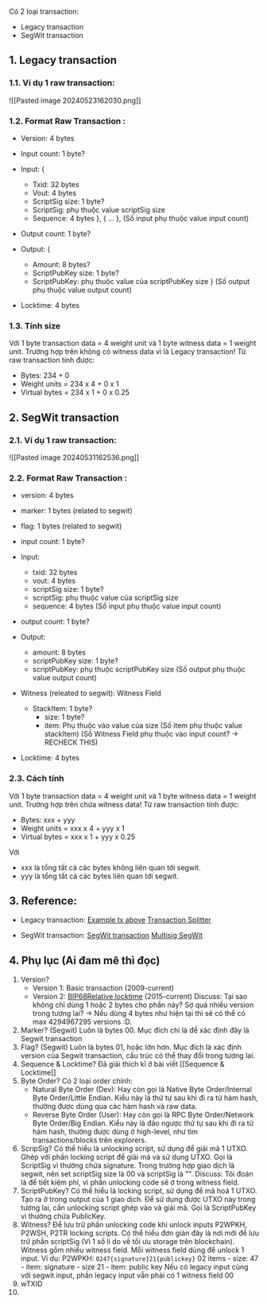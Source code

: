 Có 2 loại transaction:
- Legacy transaction
- SegWit transaction

## 1. Legacy transaction

### 1.1. Ví dụ 1 raw transaction:
![[Pasted image 20240523162030.png]]

### 1.2. Format Raw Transaction : 
- Version: 4 bytes

- Input count: 1 byte?

- Input:
	{	
	- Txid: 32 bytes
	- Vout: 4 bytes
	- ScriptSig size: 1 byte?
	- ScriptSig: phụ thuộc value scriptSig size
	- Sequence: 4 bytes
	},
	{
		...
	},
	(Số input phụ thuộc value input count)

- Output count: 1 byte?

- Output:
	{
	- Amount: 8 bytes?
	- ScriptPubKey size: 1 byte?
	- ScriptPubKey: phụ thuộc value của scriptPubKey size
	}
	(Số output phụ thuộc value output count)

- Locktime: 4 bytes

### 1.3. Tính size
Với 1 byte transaction data = 4 weight unit và 1 byte witness data = 1 weight unit. 
Trường hợp trên không có witness data vì là Legacy transaction! Từ raw transaction tính được:
- Bytes: 234 + 0
- Weight units = 234 x 4 + 0 x 1
- Virtual bytes = 234 x 1 + 0 x 0.25

## 2. SegWit transaction
### 2.1. Ví dụ 1 raw transaction:
![[Pasted image 20240531162536.png]]

### 2.2. Format Raw Transaction : 
- version: 4 bytes

- marker: 1 bytes (related to segwit)
- flag: 1 bytes (related to segwit)

- input count: 1 byte?

- Input:
	- txid: 32 bytes
	- vout: 4 bytes
	- scriptSig size: 1 byte?
	- scriptSig: phụ thuộc value của scriptSig size
	- sequence: 4 bytes
	(Số input phụ thuộc value input count)

- output count: 1 byte?

- Output:
	- amount: 8 bytes
	- scriptPubKey size: 1 byte?
	- scriptPubKey: phụ thuộc scriptPubKey size
	(Số output phụ thuộc value output count)

- Witness (releated to segwit):
	Witness Field
	- StackItem: 1 byte?
		- size: 1 byte?
		- item: Phụ thuộc vào value của size
		(Số item phụ thuộc value stackItem)
	(Số Witness Field phụ thuộc vào input count? -> RECHECK THIS)

- Locktime: 4 bytes

### 2.3. Cách tính
Với 1 byte transaction data = 4 weight unit và 1 byte witness data = 1 weight unit. 
Trường hợp trên chứa witness data! Từ raw transaction tính được:
- Bytes: xxx + yyy
- Weight units = xxx x 4 + yyy x 1
- Virtual bytes = xxx x 1 + yyy x 0.25

Với 
- xxx là tổng tất cả các bytes không liên quan tới segwit.
- yyy là tổng tất cả các bytes liên quan tới segwit.


## 3. Reference:
- Legacy transaction:
[Example tx above](https://learnmeabitcoin.com/explorer/tx/1db6251a9afce7025a2061a19e63c700dffc3bec368bd1883decfac353357a9d#output-1)
[Transaction Splitter](https://learnmeabitcoin.com/tools/)

- SegWit transaction:
[SegWit transaction](https://learnmeabitcoin.com/technical/transaction/)
[Multisig SegWit](https://learnmeabitcoin.com/explorer/tx/684cf742893df9f43e7f11646a3f70db05ebc673e48514b4a4b1a61f57d89a29)

## 4. Phụ lục (Ai đam mê thì đọc)
1. Version?
	- Version 1: Basic transaction (2009-current)
	- Version 2: [BIP68](https://github.com/bitcoin/bips/blob/master/bip-0068.mediawiki)[Relative locktime](https://learnmeabitcoin.com/technical/transaction/input/sequence/#relative-locktime) (2015-current)
	Discuss: Tại sao không chỉ dùng 1 hoặc 2 bytes cho phần này? Sợ quá nhiều version trong tương lai? -> Nếu dùng 4 bytes như hiện tại thì sẽ có thể có max 4294967295 versions :D.
2. Marker? (Segwit)
	Luôn là bytes 00. Mục đích chỉ là để xác định đây là Segwit transaction
3. Flag? (Segwit)
	Luôn là bytes 01, hoặc lớn hơn. Mục đích là xác định version của Segwit transaction, cấu trúc có thể thay đổi trong tương lai.
4. Sequence & Locktime? Đã giải thích kĩ ở bài viết [[Sequence & Locktime]]
5. Byte Order?
	Có 2 loại order chính:
	- Natural Byte Order (Dev): Hay còn gọi là Native Byte Order/Internal Byte Order/Little Endian. Kiểu này là thứ tự sau khi đi ra từ hàm hash, thường được dùng qua các hàm hash và raw data.
	- Reverse Byte Order (User): Hay còn gọi là RPC Byte Order/Network Byte Order/Big Endian. Kiểu này là đảo ngược thứ tự sau khi đi ra từ hàm hash, thường được dùng ở high-level, như tìm transactions/blocks trên explorers.
6. ScripSig?
	Có thể hiểu là unlocking script, sử dụng để giải mã 1 UTXO. Ghép với phần locking script để giải mã và sử dụng UTXO. 
	Gọi là ScriptSig vì thường chứa signature.
	Trong trường hợp giao dịch là segwit, nên set scriptSig size là 00 và scriptSig là "".
	Discuss: Tôi đoán là để tiết kiệm phí, vì phần unlocking code sẽ ở trong witness field.
7. ScriptPubKey?
	Có thể hiểu là locking script, sử dụng để mã hoá 1 UTXO. Tạo ra ở trong output của 1 giao dịch. Để sử dụng được UTXO này trong tương lai, cần unlocking script ghép vào và giải mã.
	Gọi là ScriptPubKey vì thường chứa PublicKey.
8. Witness?
	Để lưu trữ phần unlocking code khi unlock inputs P2WPKH, P2WSH, P2TR locking scripts. Có thể hiểu đơn giản đây là nơi mới để lưu trữ phần scriptSig (Vì 1 số lí do về tối ưu storage trên blockchain).
	Witness gồm nhiều witness field. Mỗi witness field dùng để unlock 1 input. 
	Ví dụ: P2WPKH: `0247{signature}21{publickey}`
		 02 items - size: 47 - item: signature - size 21 - item: public key
	Nếu có legacy input cùng với segwit input, phần legacy input vẫn phải có 1 witness field 00
9. wTXID
10. 
